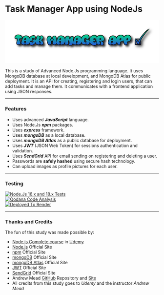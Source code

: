 
# Task Manager App using NodeJs
![NodeJs Task Manager App](./OtherFiles/task_app.png)

This is a study of Advanced Node.Js programming language.
It uses MongoDB database at local development, and MongoDB Atlas for public deployment.
It is an API for creating, registering and login users, that can add tasks and manage them. It communicates with a frontend application using JSON responses.

---

### Features
- Uses advanced ***JavaScript*** language.
- Uses Node.Js ***npm*** packages.
- Uses ***express*** framework.
- Uses ***mongoDB*** as a local database.
- Uses ***mongoDB Atlas*** as a public database for deployment.
- Uses ***JWT*** (JSON Web Token) for sessions authentication and validation.
- Uses ***SendGrid*** API for email sending on registering and deleting a user.
- Passwords are **safely hashed** using secure hash technology.
- Can upload images as profile pictures for each user.

---

### Testing
[![Node.Js 16.x and 18.x Tests ](https://github.com/RetlavSource/NodeJs-Task-Manager/actions/workflows/Test%20Node.Js%20Vesrions.yml/badge.svg?branch=master)](https://github.com/RetlavSource/NodeJs-Task-Manager/actions/workflows/Test%20Node.Js%20Vesrions.yml)
<br>
[![Qodana Code Analysis](https://github.com/RetlavSource/NodeJs-Task-Manager/actions/workflows/Qodana%20Analysis.yml/badge.svg?branch=master)](https://github.com/RetlavSource/NodeJs-Task-Manager/actions/workflows/Qodana%20Analysis.yml)
<br>
[![Deployed To Render](https://github.com/RetlavSource/NodeJs-Task-Manager/actions/workflows/Deploy%20Workflow.yml/badge.svg?branch=render-deploy&event=deployment)](https://github.com/RetlavSource/NodeJs-Task-Manager/actions/workflows/Deploy%20Workflow.yml)

---

### Thanks and Credits
The fun of this study was made possible by:
- [Node.js Complete course](https://www.udemy.com/course/the-complete-nodejs-developer-course-2/) in [Udemy](https://www.udemy.com/)
- [Node.js](https://nodejs.org/en/) Official Site
- [npm](https://www.npmjs.com) Official Site
- [mongoDB](https://www.mongodb.com/) Official Site
- [mongoDB Atlas](https://www.mongodb.com/cloud/atlas) Official Site
- [JWT](https://jwt.io/) Official Site
- [SendGrid](https://sendgrid.com/) Official Site
- Andrew Mead [GitHub](https://github.com/andrewjmead/node-course-v3-code) Repository and [Site](https://mead.io/)
- All credits from this study goes to *Udemy* and the instructor *Andrew Mead*
